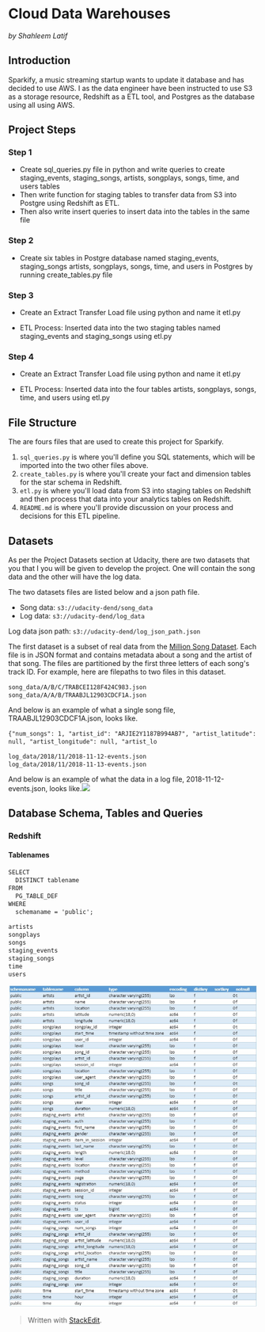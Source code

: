 ﻿# Cloud Data Warehouses
*by Shahleem Latif*

## Introduction

Sparkify, a music streaming startup wants to update it database and has decided  to use AWS.  I as the data engineer have been instructed to use S3 as a storage resource, Redshift as a ETL tool, and Postgres as the database using all using AWS.          

## Project Steps

### Step 1

 - Create sql_queries.py file in python and write queries to create
    staging_events, staging_songs, artists, songplays, songs, time, and users tables  
 - Then write function for staging tables to transfer data from S3 into Postgre using Redshift as ETL.
 - Then also write insert queries to insert data into the tables in the
    same file

###  Step 2
    
 - Create six tables in Postgre database named staging_events,  staging_songs artists, songplays, songs, time, and users in Postgres by running create_tables.py file

### Step 3
 - Create an Extract Transfer Load file using python and name it etl.py
 
 - ETL Process: Inserted data into the two staging tables named staging_events and staging_songs using etl.py

### Step 4

 - Create an Extract Transfer Load file using python and name it etl.py
 
 - ETL Process: Inserted data into the four tables artists, songplays, songs, time, and users using etl.py

## File Structure 
The are fours files that are used to create this project for Sparkify.

1. `sql_queries.py` is where you'll define you SQL statements, which will be imported into the two other files above.
2.  `create_tables.py` is where you'll create your fact and dimension tables for the star schema in Redshift.
3.  `etl.py` is where you'll load data from S3 into staging tables on Redshift and then process that data into your analytics tables on Redshift.
4. `README.md` is where you'll provide discussion on your process and decisions for this ETL pipeline.

## Datasets
As per the Project Datasets section at Udacity, there are two datasets that you that I you will be given to develop the project.  One will contain the song data and the other will have the log data.

The two datasets files are listed below and a json path file.

-   Song data: `s3://udacity-dend/song_data`
-   Log data: `s3://udacity-dend/log_data`

Log data json path: `s3://udacity-dend/log_json_path.json`

The first dataset is a subset of real data from the [Million Song Dataset](https://labrosa.ee.columbia.edu/millionsong/). Each file is in JSON format and contains metadata about a song and the artist of that song. The files are partitioned by the first three letters of each song's track ID. For example, here are filepaths to two files in this dataset.
```
song_data/A/B/C/TRABCEI128F424C983.json
song_data/A/A/B/TRAABJL12903CDCF1A.json

```

And below is an example of what a single song file, TRAABJL12903CDCF1A.json, looks like.
```
{"num_songs": 1, "artist_id": "ARJIE2Y1187B994AB7", "artist_latitude": null, "artist_longitude": null, "artist_lo
```
```
log_data/2018/11/2018-11-12-events.json
log_data/2018/11/2018-11-13-events.json
```
And below is an example of what the data in a log file, 2018-11-12-events.json, looks like.![](https://video.udacity-data.com/topher/2019/February/5c6c15e9_log-data/log-data.png)
## Database Schema, Tables and Queries

### Redshift

#### Tablenames
```
SELECT
  DISTINCT tablename
FROM
  PG_TABLE_DEF
WHERE
  schemaname = 'public';
```
```  
artists   
songplays   
songs  
staging_events  
staging_songs  
time  
users  
```


![Database Structure](Schema.jpg)

  
> Written with [StackEdit](https://stackedit.io/).
